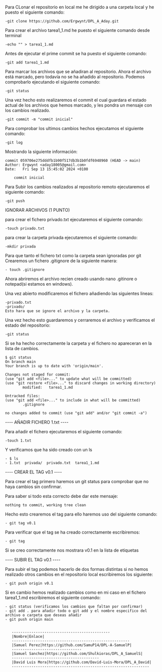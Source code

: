 Para CLonar el repositorio en local me he dirigido a una carpeta local y he puesto el siguiente comando: 

    -git clone https://github.com/Ergwynt/DPL_A_Aday.git

Para crear el archivo tarea1_1.md he puesto el siguiente comando desde terminal

    -echo "" > tarea1_1.md

Antes de ejecutar el prime commit se ha puesto el siguiente comando:

    -git add tarea1_1.md 

Para marcar los archivos que se añadiran al repositorio. Ahora el archivo está marcado, pero todavía no se ha añadido al repositorio. Podemos comprobarlo ejecutando el siguiente comando:

    -git status

Una vez hecho esto realizaremos el commit el cual guardara el estado actual de los archivos que hemos marcado, y les pondra un mensaje con los cambios realizado.

    -git commit -m "commit inicial"

Para comprobar los ultimos cambios hechos ejecutamos el siguiente comando:

    -git log

Mostrando la siguiente información:

    commit 059706e275dddfb1b90f517db3b1b0fdf6948960 (HEAD -> main)
    Author: Ergwynt <aday18005@gmail.com>
    Date:   Fri Sep 13 15:45:02 2024 +0100

        commit inicial

Para Subir los cambios realizados al repositorio remoto ejecutaremos el siguiente comando:

    -git push


IGNORAR ARCHIVOS (1 PUNTO)

para crear el fichero privado.txt ejecutaremos el siguiente comando:

    -touch privado.txt

para crear la carpeta privada ejecutaremos el siguiente comando:

    -mkdir privada

Para que tanto el fichero txt como la carpeta sean ignoradas por git Crearemos un fichero .gitignore de la siguiente manera:

    - touch .gitignore

Ahora abriremos el archivo recien creado usando nano .gitinore o notepad(si estamos en windows).

Una vez abierto modificaremos el fichero añadiendo las siguientes lineas:

    -privado.txt
    -privado/
    Esto hara que se ignore el archivo y la carpeta.

Una vez hecho esto guardaremos y cerraremos el archivo y verificamos el estado del repositorio:

    -git status

Si se ha hecho correctamente la carpeta y el fichero no apareceran en la lista de cambios.

    $ git status
    On branch main
    Your branch is up to date with 'origin/main'.

    Changes not staged for commit:
    (use "git add <file>..." to update what will be committed)
    (use "git restore <file>..." to discard changes in working directory)
            modified:   tarea1_1.md

    Untracked files:
    (use "git add <file>..." to include in what will be committed)
            .gitignore

    no changes added to commit (use "git add" and/or "git commit -a")

---- AÑADIR FICHERO 1.txt ----

Para añadir el fichero ejecutaremos el siguiente comando:

    -touch 1.txt

Y verificamos que ha sido creado con un ls
    
    - $ ls
    - 1.txt  privada/  privado.txt  tarea1_1.md

---- CREAR EL TAG v0.1 ----

Para crear el tag primero haremos un git status para comprobar que no haya cambios sin confirmar.

Para saber si todo esta correcto debe dar este mensaje:

    nothing to commit, working tree clean

Hecho esto crearemos el tag para ello haremos uso del siguiente comando:

    - git tag v0.1

Para verificar que el tag se ha creado correctamente escribiremos:

    - git tag

Si se creo correctamente nos mostrara v0.1 en la lista de etiquetas

---- SUBIR EL TAG v0.1 ----

Para subir el tag podemos hacerlo de dos formas distintas si no hemos realizado otros cambios en el repositorio local escribiremos los siguiente:

    - git push origin v0.1

Si en cambio hemos realizado cambios como en mi caso en el fichero tarea1_1.md escribiremos el siguiente comando:

    - git status (verificamos los cambios que faltan por confirmar)
    - git add . para añadir todo o git add y el nombre especifico del archivo o carpeta que deseas añadir
    - git push origin main 


       ---------------------------------------------
       |Nombre|Enlace|
       ------------------------------------------------------
       |Samuel Perez|https://github.com/SamuP14/DPL-A-SamuelP|
       --------------------------------
       |Samuel Sanchez|https://github.com/Shulkioras/DPL_A_SamuelS|
       ----------------------------------------
       |David Luis Mora|https://github.com/David-Luis-Mora/DPL_A_David|
       ---------------------------------------------------------------






    




